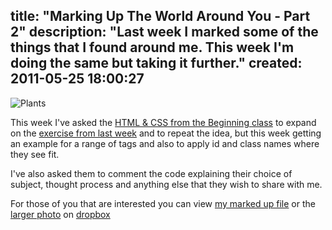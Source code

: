 title: "Marking Up The World Around You - Part 2"
description: "Last week I marked some of the things that I found around me. This week I'm doing the same but taking it further."
created: 2011-05-25 18:00:27
---

![Plants](http://media.jamiecurle.com/uploads/2011/05/25/blogimage/div.850x600.jpg)

This week I've asked the [HTML & CSS from the Beginning class][1] to expand on the [exercise from last week][2] and to repeat the idea, but this week getting an example for a range of tags and also to apply id and class names where they see fit.

I've also asked them to comment the code explaining their choice of subject, thought process and anything else that they wish to share with me. 

For those of you that are interested you can view [my marked up file][3] or the [larger photo][4] on [dropbox][5]


[1]: http://p2pu.org/webcraft/html-css-beginning
[2]: http://jamiecurle.com/blog/applying-html-tags-world-around-us/
[3]: http://dl.dropbox.com/u/4948426/div.html
[4]: http://dl.dropbox.com/u/4948426/div.jpg
[5]: http://db.tt/0Nexp2D